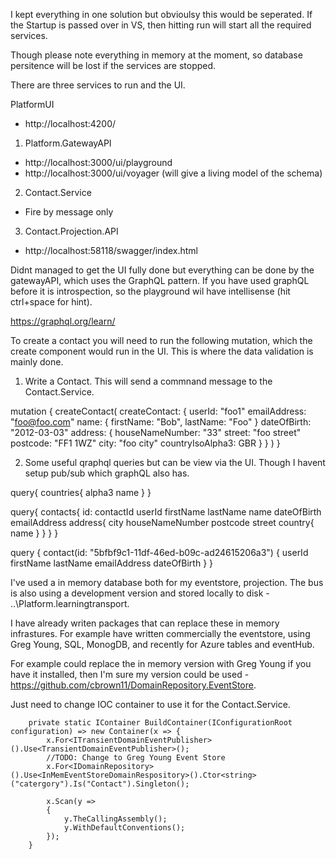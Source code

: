 I kept everything in one solution but obvioulsy this would be seperated. If the Startup is passed over in VS, then hitting run will start all the required services. 

Though please note everything in memory at the moment, so database persitence will be lost if the services are stopped.


There are three services to run and the UI. 

PlatformUI 
- http://localhost:4200/
1. Platform.GatewayAPI
- http://localhost:3000/ui/playground
- http://localhost:3000/ui/voyager (will give a living model of the schema)
2. Contact.Service
- Fire by message only
3. Contact.Projection.API
- http://localhost:58118/swagger/index.html


Didnt managed to get the UI fully done but everything can be done by the gatewayAPI, which uses the GraphQL pattern. If you have used graphQL before it is introspection, so the playground wil have intellisense (hit ctrl+space for hint).

https://graphql.org/learn/

To create a contact you will need to run the following mutation, which the create component would run in the UI. This is where the data validation is mainly done.

1. Write a Contact. This will send a commnand message to the Contact.Service. 
 
mutation {
  createContact(
    createContact: {
      userId: "foo1"
      emailAddress: "foo@foo.com"
      name: { firstName: "Bob", lastName: "Foo" }
      dateOfBirth: "2012-03-03"
      address: {
        houseNameNumber: "33"
        street: "foo street"
        postcode: "FF1 1WZ"
        city: "foo city"
        countryIsoAlpha3: GBR
      }
    }
  )
}

2. Some useful qraphql queries but can be view via the UI. Though I havent setup pub/sub which graphQL also has.


query{
  countries{
    alpha3
    name
  }
}


query{
  contacts{ 
    id: contactId
    userId
    firstName
    lastName
    name
    dateOfBirth
    emailAddress
    address{
      city
      houseNameNumber
      postcode
      street
      country{
        name
      }
    }
  }
}


query {
  contact(id: "5bfbf9c1-11df-46ed-b09c-ad24615206a3") {
    userId
    firstName
    lastName
    emailAddress
    dateOfBirth
  }
}


I've used a in memory database both for my eventstore, projection. The bus is also using a development version and stored locally to disk - ..\Platform\.learningtransport.


I have already writen packages that can replace these in memory infrastures. For example have written commercially  the eventstore, using Greg Young, SQL, MonogDB, and recently for Azure tables and eventHub.


For example could replace the in memory version with Greg Young if you have it installed, then I'm sure my version could be used - https://github.com/cbrown11/DomainRepository.EventStore. 

Just need to change IOC container to use it for the Contact.Service.


        private static IContainer BuildContainer(IConfigurationRoot configuration) => new Container(x => {
            x.For<ITransientDomainEventPublisher>().Use<TransientDomainEventPublisher>();
            //TODO: Change to Greg Young Event Store 
            x.For<IDomainRepository>().Use<InMemEventStoreDomainRespository>().Ctor<string>("catergory").Is("Contact").Singleton();

            x.Scan(y =>
            {
                y.TheCallingAssembly();
                y.WithDefaultConventions();
            });
        }




